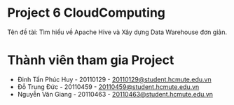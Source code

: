# Project 6 CloudComputing
Tên đề tài: Tìm hiểu về Apache Hive và Xây dựng Data Warehouse đơn giản. 
# Thành viên tham gia Project
* Đinh Tấn Phúc Huy - 20110129 - 20110129@student.hcmute.edu.vn  
* Đỗ Trung Đức - 20110459 - 20110459@student.hcmute.edu.vn  
* Nguyễn Văn Giang - 20110463 - 20110463@student.hcmute.edu.vn
